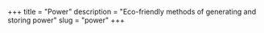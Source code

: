 +++
title = "Power"
description = "Eco-friendly methods of generating and storing power"
slug = "power"
+++